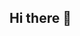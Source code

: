 ## Hi there 👋

<!--
**S-Grayston/S-Grayston** is a ✨ _special_ ✨ repository because its `README.md` (this file) appears on your GitHub profile.

Here are some ideas to get you started:

- 🔭 I’m currently working on ... this and that
- 🌱 I’m currently learning ... all about the world
- 👯 I’m looking to collaborate on ... most things
- 🤔 I’m looking for help with ... what I am meant to be doing
- 💬 Ask me about ... psychotherapy
- 📫 How to reach me: ... probably best not to for now
- 😄 Pronouns: ... 
- ⚡ Fun fact: ... I'm a trained therapist
-->
